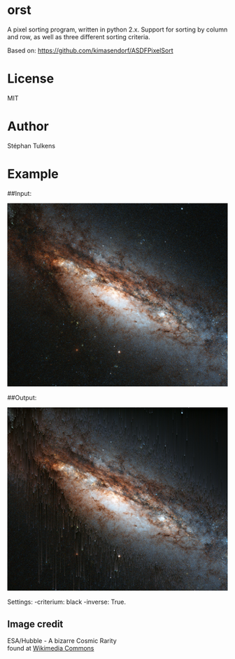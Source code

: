 # orst
A pixel sorting program, written in python 2.x. Support for sorting by column and row, as well as three different sorting criteria.

Based on: https://github.com/kimasendorf/ASDFPixelSort

# License 

MIT

# Author

Stéphan Tulkens

# Example

##Input:

![Input](test.jpg)

##Output:

![Output](test-output.jpg)

Settings: 
-criterium: black 
-inverse: True.

## Image credit

ESA/Hubble - A bizarre Cosmic Rarity  
found at [Wikimedia Commons](https://commons.wikimedia.org/wiki/Category:Peculiar_galaxies#/media/File:A_bizarre_cosmic_rarity_NGC_660.jpg)